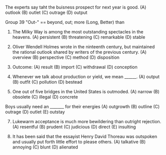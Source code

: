 The experts say taht the buisness prospect for next year is good.
(A) outlook     (B) outlet      (C) outrage     (D) output


Group 39 "Out-" == beyond, out; more (Long, Better) than


1. The Milky Way is among the most outstanding spectacles in the heavens. 
(A) persistent     (B) threatening   (C) remarkable    (D) stable


2. Oliver Wendell Holmes wrote in the ninteenth century, but maintained the rational outlook shared by writers of the previous century.
(A) overview     (B) perspective   (C) method    (D) disposition


3. Outcome:
(A) result   (B) import    (C) withdrawal    (D) conception


4. Whenever we talk about production or yield, we mean ______.
(A) output   (B) outfit    (C) pollution   (D) bestead



5. One out of five bridges in the United States is outmoded.
(A) narrow     (B) obsolete    (C) illegal   (D) concrete



Boys usually need an _______ for their energies
(A) outgrowth   (B) outline     (C) outrage   (D) outlet      (E) outstay



7. Lukewarm acceptance is much more bewildering than outright rejection.
(A) resentful      (B) prudent   (C) judicious   (D) direct      (E) insulting



8. It has been said that the essayist Henry David Thoreau was outspoken and usually put forth little effort to please others. 
(A) talkative    (B) annoying      (C) blunt     (D) alienated


